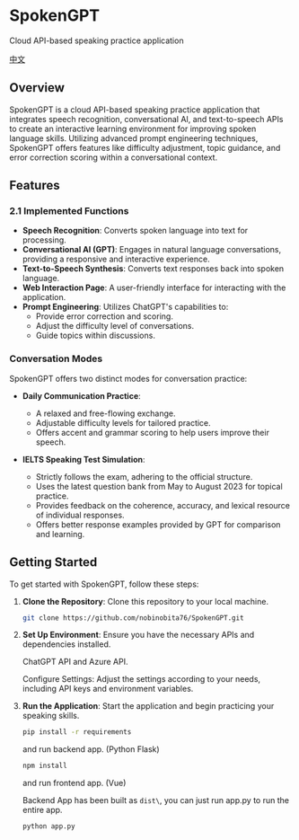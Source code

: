 # SpokenGPT
Cloud API-based speaking practice application

[中文](https://github.com/butemp/SpokenGPT/blob/main/readme_cn.md)

## Overview

SpokenGPT is a cloud API-based speaking practice application that integrates speech recognition, conversational AI, and text-to-speech APIs to create an interactive learning environment for improving spoken language skills. Utilizing advanced prompt engineering techniques, SpokenGPT offers features like difficulty adjustment, topic guidance, and error correction scoring within a conversational context.

## Features

### 2.1 Implemented Functions

- **Speech Recognition**: Converts spoken language into text for processing.
- **Conversational AI (GPT)**: Engages in natural language conversations, providing a responsive and interactive experience.
- **Text-to-Speech Synthesis**: Converts text responses back into spoken language.
- **Web Interaction Page**: A user-friendly interface for interacting with the application.
- **Prompt Engineering**: Utilizes ChatGPT's capabilities to:
  - Provide error correction and scoring.
  - Adjust the difficulty level of conversations.
  - Guide topics within discussions.

### Conversation Modes

SpokenGPT offers two distinct modes for conversation practice:

- **Daily Communication Practice**:
  - A relaxed and free-flowing exchange.
  - Adjustable difficulty levels for tailored practice.
  - Offers accent and grammar scoring to help users improve their speech.

- **IELTS Speaking Test Simulation**:
  - Strictly follows the exam, adhering to the official structure.
  - Uses the latest question bank from May to August 2023 for topical practice.
  - Provides feedback on the coherence, accuracy, and lexical resource of individual responses.
  - Offers better response examples provided by GPT for comparison and learning.

## Getting Started

To get started with SpokenGPT, follow these steps:

1. **Clone the Repository**: Clone this repository to your local machine.
   ```bash
   git clone https://github.com/nobinobita76/SpokenGPT.git
   ```

2. **Set Up Environment**: Ensure you have the necessary APIs and dependencies installed.
   
   ChatGPT API and Azure API.

   Configure Settings: Adjust the settings according to your needs, including API keys and environment variables.

4. **Run the Application**: Start the application and begin practicing your speaking skills.
   ```bash
   pip install -r requirements
   ```
   and run backend app. (Python Flask)
   ```bash
   npm install
   ```
   and run frontend app. (Vue)

   Backend App has been built as `dist\`, you can just run app.py to run the entire app.
   ```bash
   python app.py
   ```
